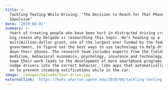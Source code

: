 ```yaml
---
title: >-
  Tackling Texting While Driving: ‘The Decision to Reach for That Phone Can Be
  Impulsive’
date: '2019-08-01'
summary: >-
  Years of treating people who have been hurt in distracted driving crashes is a
  big reason why Delgado is researching this topic. He’s heading up a
  multimillion-dollar grant, one of the largest ever funded by the federal
  government, to figure out the best ways to use technology to help drivers put
  down their phones. The research team includes experts from the fields of
  medicine, behavioral economics, psychology, insurance and technology. They
  hope their work leads to the development of more smartphone programs that can
  nudge drivers into the correct behavior, like apps that automatically switch
  on to prevent incoming notifications while in the car.
image:  /images/uploads/text-drive.jpg
externallink: 'https://kwhs.wharton.upenn.edu/2019/08/tackling-texting-while-driving/'
---
```


